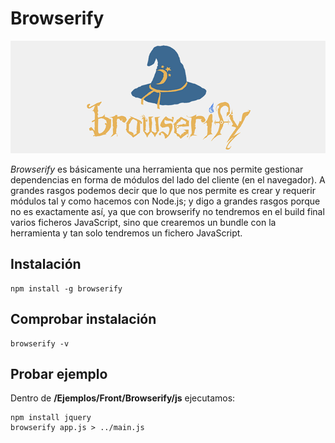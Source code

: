 # Browserify

[![Browserify](images/browserify.png)](http://browserify.org/)

*Browserify* es básicamente una herramienta que nos permite gestionar dependencias en forma de módulos del lado del cliente (en el navegador). A grandes rasgos podemos decir que lo que nos permite es crear y requerir módulos tal y como hacemos con Node.js; y digo a grandes rasgos porque no es exactamente así, ya que con browserify no tendremos en el build final varios ficheros JavaScript, sino que crearemos un bundle con la herramienta y tan solo tendremos un fichero JavaScript.

## Instalación

    npm install -g browserify

## Comprobar instalación

    browserify -v

## Probar ejemplo

Dentro de **/Ejemplos/Front/Browserify/js** ejecutamos:

    npm install jquery
    browserify app.js > ../main.js